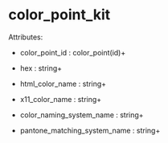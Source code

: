 # color_point_kit

Attributes:

* color_point_id : color_point(id)+

* hex : string+

* html_color_name : string+

* x11_color_name : string+

* color_naming_system_name : string+

* pantone_matching_system_name : string+
